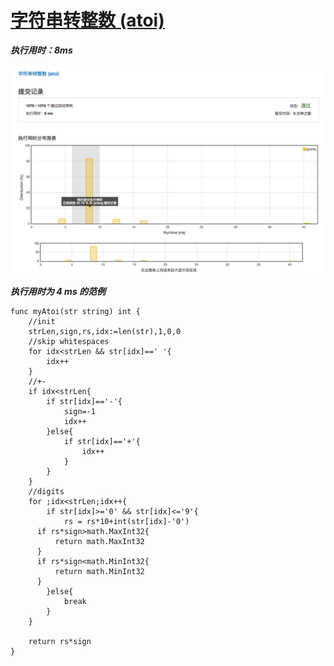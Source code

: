 # [字符串转整数 (atoi)](https://leetcode-cn.com/problems/string-to-integer-atoi/description/)

***执行用时：8ms***

![提交记录](./string-to-integer-atoi.png)

***执行用时为 4 ms 的范例***

```golang
func myAtoi(str string) int {
	//init
	strLen,sign,rs,idx:=len(str),1,0,0
	//skip whitespaces
	for idx<strLen && str[idx]==' '{
		idx++
	}
	//+-
	if idx<strLen{
		if str[idx]=='-'{
			sign=-1
			idx++
		}else{
			if str[idx]=='+'{
				idx++
			}
		}
	}
	//digits
	for ;idx<strLen;idx++{
		if str[idx]>='0' && str[idx]<='9'{
			rs = rs*10+int(str[idx]-'0')
      if rs*sign>math.MaxInt32{
          return math.MaxInt32
      }
      if rs*sign<math.MinInt32{
          return math.MinInt32
      }
		}else{
			break
		}
	}

	return rs*sign
}
```